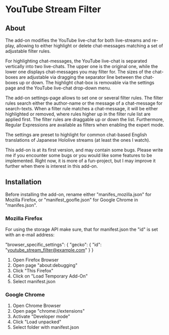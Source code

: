 # YouTube Stream Filter

## About
The add-on modifies the YouTube live-chat for both live-streams and re-play, allowing to either highlight or delete chat-messages matching a set of adjustable filter rules.

For highlighting chat-messages, the YouTube live-chat is separated vertically into two live-chats. The upper one is the original one, while the lower one displays chat-messages you may filter for. The sizes of the chat-boxes are adjustable via dragging the separator line between the chat-boxes up or down. The highlight chat-box is removable via the settings page and the YouTube live-chat drop-down menu.

The add-on settings-page allows to set one or several filter rules. The filter rules search either the author-name or the message of a chat-message for search-texts. When a filter rule matches a chat-message, it will be either highlighted or removed, where rules higher up in the filter rule list are applied first. The filter rules are draggable up or down the list. Furthermore, Regular Expressions are available as filters when enabling the expert mode.

The settings are preset to highlight for common chat-based English translations of Japanese Hololive streams (at least the ones I watch).

This add-on is at its first version, and may contain some bugs. Please write me if you encounter some bugs or you would like some features to be implemented. Right now, it is more of a fun-project, but I may improve it further when there is interest in this add-on.

## Installation
Before installing the add-on, rename either "manifes_mozilla.json" for Mozilla Firefox, or "manifest_goofle.json" for Google Chrome in "manifes.json".
### Mozilla Firefox
For using the storage API make sure, that for manifest.json the "id" is set with an e-mail address:

"browser_specific_settings": {
    "gecko": {
        "id": "youtube_stream_filter@example.com"
    }
}

1. Open Firefox Browser
2. Open page "about:debugging"
3. Click "This Firefox"
4. Click on "Load Temporary Add-On"
5. Select manifest.json

### Google Chrome
1. Open Chrome Browser
2. Open page "chrome://extensions"
3. Activate "Developer mode"
4. Click "Load unpacked"
5. Select folder with manifest.json